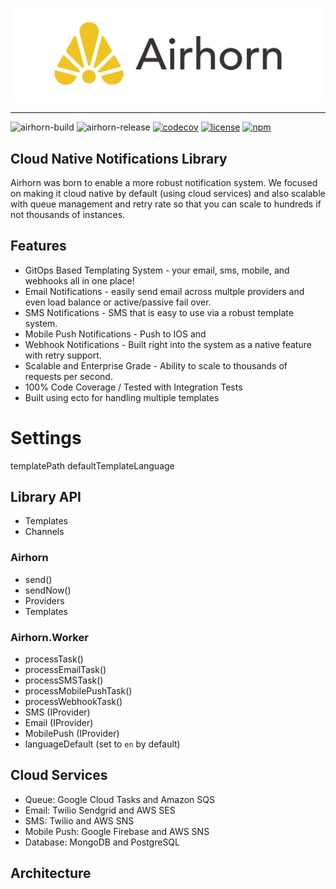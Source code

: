 ![Airhorn Logo](docs/images/logo-horizontal.png "Airhorn Logo")

-----

![airhorn-build](https://github.com/jaredwray/airhorn/workflows/airhorn-build/badge.svg)
![airhorn-release](https://github.com/jaredwray/airhorn/workflows/airhorn-release/badge.svg)
[![codecov](https://codecov.io/gh/jaredwray/airhorn/branch/main/graph/badge.svg?token=4OJEEB67Q5)](https://codecov.io/gh/jaredwray/airhorn)
[![license](https://img.shields.io/github/license/jaredwray/airhorn)](https://github.com/jaredwray/airhorn/blob/master/LICENSE)
[![npm](https://img.shields.io/npm/dm/airhorn)](https://npmjs.com/package/airhorn)

## Cloud Native Notifications Library

Airhorn was born to enable a more robust notification system. We focused on making it cloud native by default (using cloud services) and also scalable with queue management and retry rate so that you can scale to hundreds if not thousands of instances. 

## Features

* GitOps Based Templating System - your email, sms, mobile, and webhooks all in one place!
* Email Notifications - easily send email across multple providers and even load balance or active/passive fail over. 
* SMS Notifications - SMS that is easy to use via a robust template system. 
* Mobile Push Notifications - Push to IOS and 
* Webhook Notifications - Built right into the system as a native feature with retry support.
* Scalable and Enterprise Grade - Ability to scale to thousands of requests per second. 
* 100% Code Coverage / Tested with Integration Tests
* Built using ecto for handling multiple templates

# Settings

templatePath
defaultTemplateLanguage

## Library API

- Templates
- Channels

### Airhorn

* send()
* sendNow()
* Providers
* Templates

### Airhorn.Worker

* processTask()
* processEmailTask()
* processSMSTask()
* processMobilePushTask()
* processWebhookTask()
* SMS (IProvider)
* Email (IProvider)
* MobilePush (IProvider)
* languageDefault (set to `en` by default)

## Cloud Services
* Queue: Google Cloud Tasks and Amazon SQS
* Email: Twilio Sendgrid and AWS SES
* SMS: Twilio and AWS SNS
* Mobile Push: Google Firebase and AWS SNS
* Database: MongoDB and PostgreSQL

## Architecture
